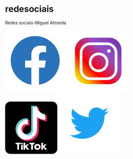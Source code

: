 # redesociais
Redes sociais-Miguel Almeida

<html lang=”pt”>
<head>
	<meta charset="utf-8">
	<meta name="viewport" content="width=device-width, initial-scale=1.0">
</head>
<body>	
	<a href="https://www.facebook.com/profile.php?id=100008984980547"><img width="200px"src="facebook.png"></a>
	<a href="https://www.instagram.com/miguel_alves_almeida/"><img width="200px"  src="instagram.jpg"></a>
	<a href="https://www.tiktok.com/@miguel_alves_almeida"><img width="170px"src="tiktok.png"></a>
	<a href="https://twitter.com/Miguel_Alves06"><img width="200px"src="twitter.png"></a>
</body>
